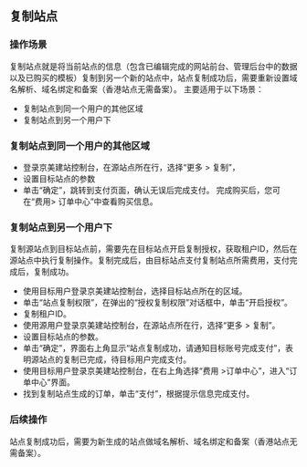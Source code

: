 ## 复制站点
### 操作场景
复制站点就是将当前站点的信息（包含已编辑完成的网站前台、管理后台中的数据以及已购买的模板）复制到另一个新的站点中，站点复制成功后，需要重新设置域名解析、域名绑定和备案（香港站点无需备案）。
主要适用于以下场景：
- 复制站点到同一个用户的其他区域
- 复制站点到另一个用户下

### 复制站点到同一个用户的其他区域
- 登录京美建站控制台，在源站点所在行，选择“更多 > 复制”，
- 设置目标站点的参数
- 单击“确定”，跳转到支付页面，确认无误后完成支付。
  完成购买后，您可在“费用> 订单中心”中查看购买信息。

### 复制站点到另一个用户下
复制源站点到目标站点前，需要先在目标站点开启复制授权，获取租户ID，然后在源站点中执行复制操作。复制完成后，由目标站点支付复制站点所需费用，支付完成后，复制成功。
- 使用目标用户登录京美建站控制台，选择目标站点所在的区域。
- 单击“站点复制权限”，在弹出的“授权复制权限”对话框中，单击“开启授权”。
- 复制租户ID。
- 使用源用户登录京美建站控制台，在源站点所在行，选择“更多 > 复制”。
- 设置目标站点的参数。
- 单击“确定”，界面右上角显示“站点复制成功，请通知目标账号完成支付”，表明源站点的复制已完成，待目标用户完成支付。
- 使用目标用户登录京美建站控制台，在右上角选择“费用 >订单中心”，进入“订单中心”界面。
- 找到复制站点生成的订单，单击“支付”，根据提示信息完成支付。

### 后续操作
站点复制成功后，需要为新生成的站点做域名解析、域名绑定和备案（香港站点无需备案）。
